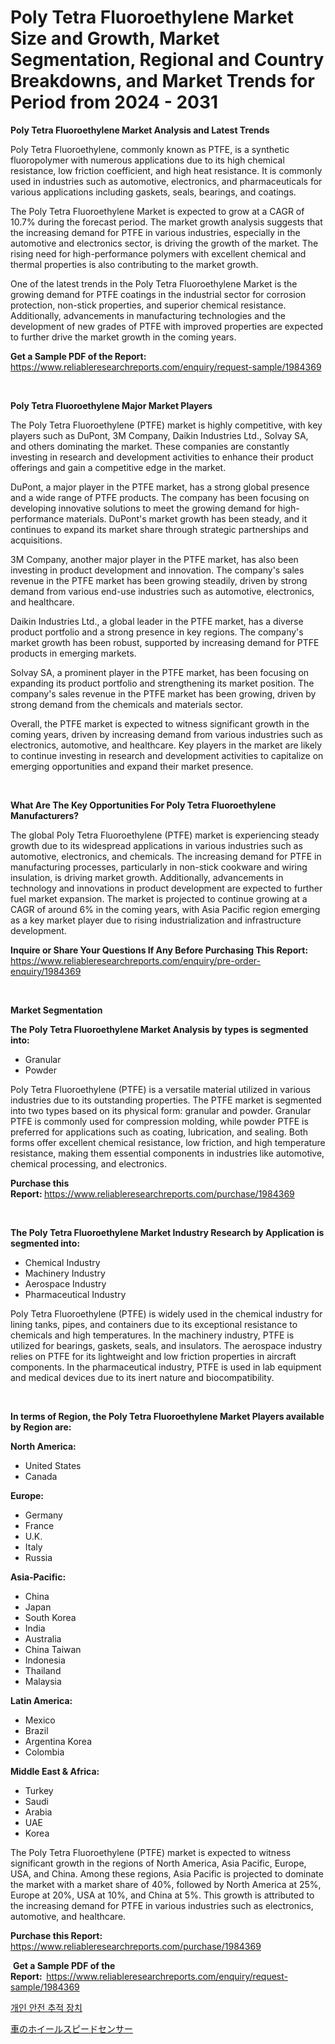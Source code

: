 <p><h1>Poly Tetra Fluoroethylene Market Size and Growth, Market Segmentation, Regional and Country Breakdowns, and Market Trends for Period from 2024 -  2031</h1></p><p><strong>Poly Tetra Fluoroethylene Market Analysis and Latest Trends</strong></p>
<p><p>Poly Tetra Fluoroethylene, commonly known as PTFE, is a synthetic fluoropolymer with numerous applications due to its high chemical resistance, low friction coefficient, and high heat resistance. It is commonly used in industries such as automotive, electronics, and pharmaceuticals for various applications including gaskets, seals, bearings, and coatings.</p><p>The Poly Tetra Fluoroethylene Market is expected to grow at a CAGR of 10.7% during the forecast period. The market growth analysis suggests that the increasing demand for PTFE in various industries, especially in the automotive and electronics sector, is driving the growth of the market. The rising need for high-performance polymers with excellent chemical and thermal properties is also contributing to the market growth.</p><p>One of the latest trends in the Poly Tetra Fluoroethylene Market is the growing demand for PTFE coatings in the industrial sector for corrosion protection, non-stick properties, and superior chemical resistance. Additionally, advancements in manufacturing technologies and the development of new grades of PTFE with improved properties are expected to further drive the market growth in the coming years.</p></p>
<p><strong>Get a Sample PDF of the Report:&nbsp;</strong> <a href="https://www.reliableresearchreports.com/enquiry/request-sample/1984369">https://www.reliableresearchreports.com/enquiry/request-sample/1984369</a></p>
<p>&nbsp;</p>
<p><strong>Poly Tetra Fluoroethylene Major Market Players</strong></p>
<p><p>The Poly Tetra Fluoroethylene (PTFE) market is highly competitive, with key players such as DuPont, 3M Company, Daikin Industries Ltd., Solvay SA, and others dominating the market. These companies are constantly investing in research and development activities to enhance their product offerings and gain a competitive edge in the market.</p><p>DuPont, a major player in the PTFE market, has a strong global presence and a wide range of PTFE products. The company has been focusing on developing innovative solutions to meet the growing demand for high-performance materials. DuPont's market growth has been steady, and it continues to expand its market share through strategic partnerships and acquisitions.</p><p>3M Company, another major player in the PTFE market, has also been investing in product development and innovation. The company's sales revenue in the PTFE market has been growing steadily, driven by strong demand from various end-use industries such as automotive, electronics, and healthcare.</p><p>Daikin Industries Ltd., a global leader in the PTFE market, has a diverse product portfolio and a strong presence in key regions. The company's market growth has been robust, supported by increasing demand for PTFE products in emerging markets.</p><p>Solvay SA, a prominent player in the PTFE market, has been focusing on expanding its product portfolio and strengthening its market position. The company's sales revenue in the PTFE market has been growing, driven by strong demand from the chemicals and materials sector.</p><p>Overall, the PTFE market is expected to witness significant growth in the coming years, driven by increasing demand from various industries such as electronics, automotive, and healthcare. Key players in the market are likely to continue investing in research and development activities to capitalize on emerging opportunities and expand their market presence.</p></p>
<p>&nbsp;</p>
<p><strong>What Are The Key Opportunities For Poly Tetra Fluoroethylene Manufacturers?</strong></p>
<p><p>The global Poly Tetra Fluoroethylene (PTFE) market is experiencing steady growth due to its widespread applications in various industries such as automotive, electronics, and chemicals. The increasing demand for PTFE in manufacturing processes, particularly in non-stick cookware and wiring insulation, is driving market growth. Additionally, advancements in technology and innovations in product development are expected to further fuel market expansion. The market is projected to continue growing at a CAGR of around 6% in the coming years, with Asia Pacific region emerging as a key market player due to rising industrialization and infrastructure development.</p></p>
<p><strong>Inquire or Share Your Questions If Any Before Purchasing This Report:</strong> <a href="https://www.reliableresearchreports.com/enquiry/pre-order-enquiry/1984369">https://www.reliableresearchreports.com/enquiry/pre-order-enquiry/1984369</a></p>
<p>&nbsp;</p>
<p><strong>Market Segmentation</strong></p>
<p><strong>The Poly Tetra Fluoroethylene Market Analysis by types is segmented into:</strong></p>
<p><ul><li>Granular</li><li>Powder</li></ul></p>
<p><p>Poly Tetra Fluoroethylene (PTFE) is a versatile material utilized in various industries due to its outstanding properties. The PTFE market is segmented into two types based on its physical form: granular and powder. Granular PTFE is commonly used for compression molding, while powder PTFE is preferred for applications such as coating, lubrication, and sealing. Both forms offer excellent chemical resistance, low friction, and high temperature resistance, making them essential components in industries like automotive, chemical processing, and electronics.</p></p>
<p><strong>Purchase this Report:&nbsp;</strong><a href="https://www.reliableresearchreports.com/purchase/1984369">https://www.reliableresearchreports.com/purchase/1984369</a></p>
<p>&nbsp;</p>
<p><strong>The Poly Tetra Fluoroethylene Market Industry Research by Application is segmented into:</strong></p>
<p><ul><li>Chemical Industry</li><li>Machinery Industry</li><li>Aerospace Industry</li><li>Pharmaceutical Industry</li></ul></p>
<p><p>Poly Tetra Fluoroethylene (PTFE) is widely used in the chemical industry for lining tanks, pipes, and containers due to its exceptional resistance to chemicals and high temperatures. In the machinery industry, PTFE is utilized for bearings, gaskets, seals, and insulators. The aerospace industry relies on PTFE for its lightweight and low friction properties in aircraft components. In the pharmaceutical industry, PTFE is used in lab equipment and medical devices due to its inert nature and biocompatibility.</p></p>
<p>&nbsp;</p>
<p><strong>In terms of Region, the Poly Tetra Fluoroethylene Market Players available by Region are:</strong></p>
<p>
    <p> <strong> North America: </strong>
        <ul>
            <li>United States</li>
            <li>Canada</li>
        </ul>
        </p> 
    <p> <strong> Europe: </strong>
        <ul>
            <li>Germany</li>
            <li>France</li>
            <li>U.K.</li>
            <li>Italy</li>
            <li>Russia</li>
        </ul>
        </p> 
    <p> <strong> Asia-Pacific: </strong>
        <ul>
            <li>China</li>
            <li>Japan</li>
            <li>South Korea</li>
            <li>India</li>
            <li>Australia</li>
            <li>China Taiwan</li>
            <li>Indonesia</li>
            <li>Thailand</li>
            <li>Malaysia</li>
        </ul>
        </p> 
    <p> <strong> Latin America: </strong>
        <ul>
            <li>Mexico</li>
            <li>Brazil</li>
            <li>Argentina Korea</li>
            <li>Colombia</li>
        </ul>
        </p> 
    <p> <strong> Middle East & Africa: </strong>
        <ul>
            <li>Turkey</li>
            <li>Saudi</li>
            <li>Arabia</li>
            <li>UAE</li>
            <li>Korea</li>
        </ul>
    </p>
    </p>
<p><p>The Poly Tetra Fluoroethylene (PTFE) market is expected to witness significant growth in the regions of North America, Asia Pacific, Europe, USA, and China. Among these regions, Asia Pacific is projected to dominate the market with a market share of 40%, followed by North America at 25%, Europe at 20%, USA at 10%, and China at 5%. This growth is attributed to the increasing demand for PTFE in various industries such as electronics, automotive, and healthcare.</p></p>
<p><strong>Purchase this Report: </strong><a href="https://www.reliableresearchreports.com/purchase/1984369">https://www.reliableresearchreports.com/purchase/1984369</a></p>
<p>&nbsp;<strong>Get a Sample PDF of the Report:&nbsp;&nbsp;</strong><a href="https://www.reliableresearchreports.com/enquiry/request-sample/1984369">https://www.reliableresearchreports.com/enquiry/request-sample/1984369</a></p>
<p><strong></strong></p>
<p><p><a href="https://github.com/laholand/Market-Research-Report-List-2/blob/main/3425137192758.md">개인 안전 추적 장치</a></p><p><a href="https://github.com/mohamedbakry57/Market-Research-Report-List-2/blob/main/4427169193033.md">車のホイールスピードセンサー</a></p></p>